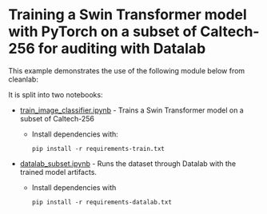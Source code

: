 # Training a Swin Transformer model with PyTorch on a subset of Caltech-256 for auditing with Datalab
This example demonstrates the use of the following module below from cleanlab:

It is split into two notebooks:
- [train_image_classifier.ipynb](train_image_classifier.ipynb) - Trains a Swin Transformer model on a subset of Caltech-256


  - Install dependencies with:

    ```
    pip install -r requirements-train.txt
    ```

- [datalab_subset.ipynb](datalab_subset.ipynb) - Runs the dataset through Datalab with the trained model artifacts.
  - Install dependencies with
    ```
    pip install -r requirements-datalab.txt
    ```
